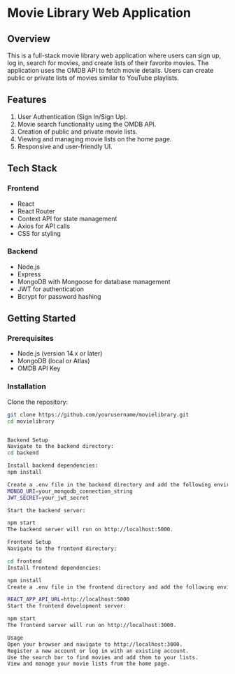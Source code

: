 # Movie Library Web Application

## Overview

This is a full-stack movie library web application where users can sign up, log in, search for movies, and create lists of their favorite movies. The application uses the OMDB API to fetch movie details. Users can create public or private lists of movies similar to YouTube playlists.

## Features

1. User Authentication (Sign In/Sign Up).
2. Movie search functionality using the OMDB API.
3. Creation of public and private movie lists.
4. Viewing and managing movie lists on the home page.
5. Responsive and user-friendly UI.

## Tech Stack

### Frontend
- React
- React Router
- Context API for state management
- Axios for API calls
- CSS for styling

### Backend
- Node.js
- Express
- MongoDB with Mongoose for database management
- JWT for authentication
- Bcrypt for password hashing

## Getting Started

### Prerequisites

- Node.js (version 14.x or later)
- MongoDB (local or Atlas)
- OMDB API Key

### Installation

Clone the repository:

```bash
git clone https://github.com/yourusername/movielibrary.git
cd movielibrary


Backend Setup
Navigate to the backend directory:
cd backend

Install backend dependencies:
npm install

Create a .env file in the backend directory and add the following environment variables:
MONGO_URI=your_mongodb_connection_string
JWT_SECRET=your_jwt_secret

Start the backend server:

npm start
The backend server will run on http://localhost:5000.

Frontend Setup
Navigate to the frontend directory:

cd frontend
Install frontend dependencies:

npm install
Create a .env file in the frontend directory and add the following environment variable:

REACT_APP_API_URL=http://localhost:5000
Start the frontend development server:

npm start
The frontend server will run on http://localhost:3000.

Usage
Open your browser and navigate to http://localhost:3000.
Register a new account or log in with an existing account.
Use the search bar to find movies and add them to your lists.
View and manage your movie lists from the home page.
